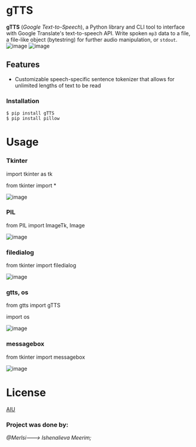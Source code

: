 # gTTS

**gTTS** (*Google Text-to-Speech*), a Python library and CLI tool to interface with Google Translate's text-to-speech API. 
Write spoken `mp3` data to a file, a file-like object (bytestring) for further audio manipulation, or `stdout`.
![image](https://user-images.githubusercontent.com/102343305/170833554-61cc498b-81c3-47ef-8462-f65d46fd6cc0.png)
![image](https://user-images.githubusercontent.com/102343305/170833606-cc9c668a-ea25-40e5-9075-87a7f0afb7eb.png)


## Features

-   Customizable speech-specific sentence tokenizer that allows for unlimited lengths of text to be read

### Installation

    $ pip install gTTS
    $ pip install pillow
  
  
# Usage

### Tkinter
import tkinter as tk

from tkinter import *


![image](https://user-images.githubusercontent.com/102343305/170834185-3d436e8d-8138-47eb-b44e-e54ef6be2319.png)

### PIL
from PIL import ImageTk, Image


![image](https://user-images.githubusercontent.com/102343305/170834710-c1709001-cf40-47c8-8554-fee939d4fa27.png)


### filedialog
from tkinter import filedialog


![image](https://user-images.githubusercontent.com/102343305/170834600-619a9cc1-ed1e-43f0-acbd-b1ae77a78630.png)

### gtts, os
from gtts import gTTS

import os


![image](https://user-images.githubusercontent.com/102343305/170834639-f083d4c3-8c4b-4c72-80ae-bd3e73259bff.png)


### messagebox
from tkinter import messagebox


![image](https://user-images.githubusercontent.com/102343305/170835149-72c94f9a-06e2-4fc7-8f69-f078a6fc9543.png)

# License

[AIU](http://alatoo.edu.kg/)

### Project was done by:
*@Merlsi---> Ishenalieva Meerim;*








